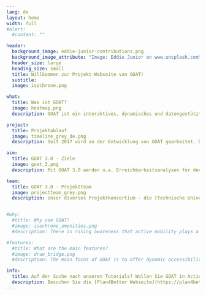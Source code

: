 ```yaml
---
lang: de
layout: home
width: full
#alert:
  #content: ""

header:
  background_image: eddie-junior-contributions.png
  background_image_attribute: "Image: Eddie Junior on www.unsplash.com"
  header_size: large
  heading_size: small
  title: Willkommen zur Projekt-Webseite von GOAT!
  subtitle:
  image: isochrone.png

what:
  title: Was ist GOAT?
  image: heatmap.png
  description: GOAT ist ein interaktives, dynamisches und datengestütztes Planungswerkzeug für die Erreichbarkeitsplanung. Es wird von einer aktiven Community als Open-Source-Projekt entwickelt. Mit GOAT können Erreichbarkeitsanalysen mit verschiedenen Verkehrsmitteln berechnet werden. Regelmäßig kommen neue Funktionen und Verbesserungen hinzu. 

project:
  title: Projektablauf
  image: timeline_grey_de.png
  description: Seit 2017 wird an der Entwicklung von GOAT gearbeitet. Der bisher größte Meilenstein war der Release der Version 1.0 und die Gründung von [Plan4Better](https://plan4better.de) als Core-Entwickler sowie Vertreiber der Software. Derzeit werden im Rahmen des 3-jährigen Projektes "GOAT 3.0" (mFUND Förderlinie 2) zahlreiche neue Features in einem ko-kreativen Prozess entwickelt. 

aim:
  title: GOAT 3.0 - Ziele
  image: goat_3.png
  description: Mit GOAT 3.0 werden u.a. Erreichbarkeitsanalysen für den öffentlichen Nahverkehr, das Auto sowie für On-Demand-Verkehre und intermodale Wegeketten (B+R, P+R) ermöglicht. Außerdem werden weitere Indikatoren, wie ein 15-Minuten-Stadt Indikator, und Analyseoptionen für die Planung von Grün- und Freiräumen entwickelt. Durch die Integration von zusätzlichen räumlichen Datensätzen und eine smarte Visualisierung werden die Analysen komplettiert.

team:
  title: GOAT 3.0 - Projektteam
  image: projectteam_grey.png
  description: Unser diverses Projektkonsortium - die [Technische Universität München (TUM)](https://www.mos.ed.tum.de/sv/startseite/), die [Plan4Better GmbH (P4B)](https://plan4better.de), das [Leibniz-Institut für ökologische Raumentwicklung Dresden (IÖR)](https://www.ioer.de/), die [Prof. Schaller UmweltConsult GmbH (PSU)](https://www.psu-schaller.de/) und der [Münchner Verkehrs- und Tarifverbund GmbH (MVV)](https://www.mvv-muenchen.de/) - beinhaltet Experten:innen aus der Erreichbarkeitsplanung, der GIS-Entwicklung, der Grünraumplanung, dem ÖPNV-Ausbau und vielem mehr. 


#why:
  #title: Why use GOAT?
  #image: isochrone_amenities.png
  #description: There is rising awareness that active mobility plays a vital role in urban transport systems. However, to date there are few planning instruments that are focusing on walking and cycling. GOAT as an accessibility tool is therefore designed to model walking/cycling accessibility and serve as a suitable instrument for easier, better, and more open transport and urban planning.

#features:
  #title: What are the main features?
  #image: draw_bridge.png
  #description: The main focus of GOAT is to offer dynamic accessibility analysis at the street, neighborhood, and district level. With GOAT, you can calculate different accessibility indicators such as isochrones and gravity-based heatmaps. What is special about GOAT is that you can develop your own case scenarios. For instance, you can model the effects of a new bridge or new housing development on accessibility. 

info: 
  title: Auf der Suche nach unseren Tutorials? Wollen Sie GOAT in Action sehen?
  description: Besuchen Sie die [Plan4Better Webseite](https://plan4better.de)!
---
```

